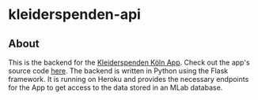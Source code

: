 # kleiderspenden-api

## About
This is the backend for the [Kleiderspenden Köln App](https://luke-codewalker.github.io/kleiderspenden/). Check out the app's source code [here](https://github.com/luke-codewalker/kleiderspenden).
The backend is written in Python using the Flask framework. It is running on Heroku and provides the necessary endpoints for the App to get access to the data stored in an MLab database.

